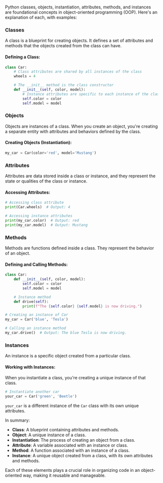 Python classes, objects, instantiation, attributes, methods, and instances are foundational concepts in object-oriented programming (OOP). Here's an explanation of each, with examples:

### Classes
A class is a blueprint for creating objects. It defines a set of attributes and methods that the objects created from the class can have.

#### Defining a Class:
```python
class Car:
    # Class attributes are shared by all instances of the class
    wheels = 4

    # The __init__ method is the class constructor
    def __init__(self, color, model):
        # Instance attributes are specific to each instance of the class
        self.color = color
        self.model = model
```

### Objects
Objects are instances of a class. When you create an object, you're creating a separate entity with attributes and behaviors defined by the class.

#### Creating Objects (Instantiation):
```python
my_car = Car(color='red', model='Mustang')
```

### Attributes
Attributes are data stored inside a class or instance, and they represent the state or qualities of the class or instance.

#### Accessing Attributes:
```python
# Accessing class attribute
print(Car.wheels)  # Output: 4

# Accessing instance attributes
print(my_car.color)  # Output: red
print(my_car.model)  # Output: Mustang
```

### Methods
Methods are functions defined inside a class. They represent the behavior of an object.

#### Defining and Calling Methods:
```python
class Car:
    def __init__(self, color, model):
        self.color = color
        self.model = model

    # Instance method
    def drive(self):
        print(f"The {self.color} {self.model} is now driving.")

# Creating an instance of Car
my_car = Car('blue', 'Tesla')

# Calling an instance method
my_car.drive()  # Output: The blue Tesla is now driving.
```

### Instances
An instance is a specific object created from a particular class.

#### Working with Instances:
When you instantiate a class, you're creating a unique instance of that class.
```python
# Instantiate another car
your_car = Car('green', 'Beetle')
```

`your_car` is a different instance of the `Car` class with its own unique attributes.

In summary:

- **Class**: A blueprint containing attributes and methods.
- **Object**: A unique instance of a class.
- **Instantiation**: The process of creating an object from a class.
- **Attribute**: A variable associated with an instance or class.
- **Method**: A function associated with an instance of a class.
- **Instance**: A unique object created from a class, with its own attributes and methods.

Each of these elements plays a crucial role in organizing code in an object-oriented way, making it reusable and manageable.